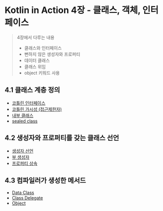 # Kotlin in Action 4장 - 클래스, 객체, 인터페이스

> 4장에서 다루는 내용
> - 클래스와 인터페이스
> - 뻔하지 않은 생성자와 프로퍼티
> - 데이터 클래스
> - 클래스 위임
> - object 키워드 사용

## 4.1 클래스 계층 정의

- [코틀린 인터페이스](kt_interface/Readme.md)
- [코틀린 가시성 (접근제한자)](kt_interface/Readme.md#가시성-변경자-기본적으로-공개-public-private)
- [내부 클래스](inner_class/Readme.md)
- [sealed class](sealed_class/Readme.md)

## 4.2 생성자와 프로퍼티를 갖는 클래스 선언

- [생성자 선언](constructor/Readme.md)
- [부 생성자](constructor/secondary/Readme.md)
- [프로퍼티 상속](property/Readme.md)


## 4.3 컴파일러가 생성한 메서드

- [Data Class](data_class/Readme.md)
- [Class Delegate](class_delegate/Readme.md)
- [Object](object/Readme.md)
